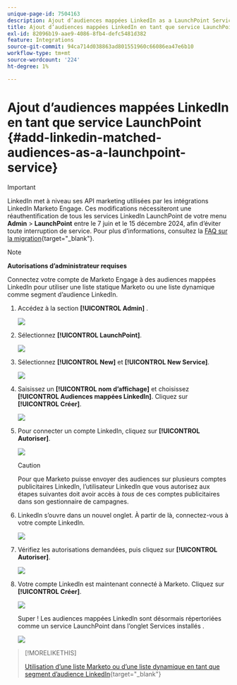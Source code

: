 ```yaml
---
unique-page-id: 7504163
description: Ajout d’audiences mappées LinkedIn as a LaunchPoint Service - Documents Marketo - Documentation du produit
title: Ajout d’audiences mappées LinkedIn en tant que service LaunchPoint
exl-id: 82096b19-aae9-4086-8fb4-defc5481d382
feature: Integrations
source-git-commit: 94ca714d038863ad801551960c66086ea47e6b10
workflow-type: tm+mt
source-wordcount: '224'
ht-degree: 1%

---
```


# Ajout d’audiences mappées LinkedIn en tant que service LaunchPoint {#add-linkedin-matched-audiences-as-a-launchpoint-service}

>[!IMPORTANT]
>
>LinkedIn met à niveau ses API marketing utilisées par les intégrations LinkedIn Marketo Engage. Ces modifications nécessiteront une réauthentification de tous les services LinkedIn LaunchPoint de votre menu **Admin** > **LaunchPoint** entre le 7 juin et le 15 décembre 2024, afin d’éviter toute interruption de service. Pour plus d’informations, consultez la [FAQ sur la migration](https://nation.marketo.com/t5/employee-blogs/linkedin-re-authentication-required/ba-p/347794){target="_blank"}.

>[!NOTE]
>
>**Autorisations d’administrateur requises**

Connectez votre compte de Marketo Engage à des audiences mappées LinkedIn pour utiliser une liste statique Marketo ou une liste dynamique comme segment d’audience LinkedIn.

1. Accédez à la section **[!UICONTROL Admin]** .

   ![](assets/admin.png)

1. Sélectionnez **[!UICONTROL LaunchPoint]**.

   ![](assets/image2014-12-5-14-3a35-3a27.png)

1. Sélectionnez **[!UICONTROL New]** et **[!UICONTROL New Service]**.

   ![](assets/image2014-12-5-14-3a37-3a33.png)

1. Saisissez un **[!UICONTROL nom d’affichage]** et choisissez **[!UICONTROL Audiences mappées LinkedIn]**. Cliquez sur **[!UICONTROL Créer]**.

   ![](assets/image2018-2-23-14-3a25-3a39.png)

1. Pour connecter un compte LinkedIn, cliquez sur **[!UICONTROL Autoriser]**.

   ![](assets/authorizeaccount.png)

   >[!CAUTION]
   >
   >Pour que Marketo puisse envoyer des audiences sur plusieurs comptes publicitaires LinkedIn, l’utilisateur LinkedIn que vous autorisez aux étapes suivantes doit avoir accès à *tous* de ces comptes publicitaires dans son gestionnaire de campagnes.

1. LinkedIn s’ouvre dans un nouvel onglet. À partir de là, connectez-vous à votre compte LinkedIn.

   ![](assets/image2018-2-23-14-3a32-3a20.png)

1. Vérifiez les autorisations demandées, puis cliquez sur **[!UICONTROL Autoriser]**.

   ![](assets/li-permissions.png)

1. Votre compte LinkedIn est maintenant connecté à Marketo. Cliquez sur **[!UICONTROL Créer]**.

   ![](assets/image2018-2-23-14-3a35-3a55.png)

   Super ! Les audiences mappées LinkedIn sont désormais répertoriées comme un service LaunchPoint dans l’onglet Services installés .

   ![](assets/bartholomew2.png)

>[!MORELIKETHIS]
>
>[Utilisation d’une liste Marketo ou d’une liste dynamique en tant que segment d’audience LinkedIn](/help/marketo/product-docs/demand-generation/social/social-functions/use-a-marketo-list-or-smart-list-as-a-linkedin-audience-segment.md){target="_blank"}
